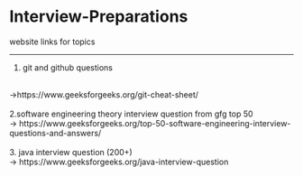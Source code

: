 # Interview-Preparations
website links for topics
<br>
_________________________________________

1. git and github questions

<br>
->https://www.geeksforgeeks.org/git-cheat-sheet/

<br>
<br>
2.software engineering theory interview question from gfg top 50

<br>
-> https://www.geeksforgeeks.org/top-50-software-engineering-interview-questions-and-answers/

<br>
<br>
3. java interview question (200+)

<br>
-> https://www.geeksforgeeks.org/java-interview-question

<br>

<br>


